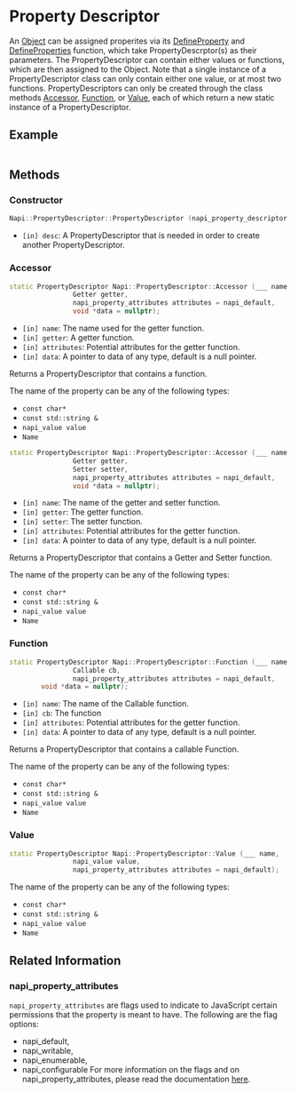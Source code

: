 # Property Descriptor

An [Object](object.md) can be assigned properites via its [DefineProperty](object.md#defineproperty) and [DefineProperties](object.md#defineproperties) function, which take PropertyDescrptor(s) as their parameters. The PropertyDescriptor can contain either values or functions, which are then assigned to the Object. Note that a single instance of a PropertyDescriptor class can only contain either one value, or at most two functions. PropertyDescriptors can only be created through the class methods [Accessor](#accessor), [Function](#function), or [Value](#value), each of which return a new static instance of a PropertyDescriptor. 

## Example

```cpp

```

## Methods

### Constructor

```cpp
Napi::PropertyDescriptor::PropertyDescriptor (napi_property_descriptor desc);
```

* `[in] desc`: A PropertyDescriptor that is needed in order to create another PropertyDescriptor. 

### Accessor

```cpp
static PropertyDescriptor Napi::PropertyDescriptor::Accessor (___ name,
                Getter getter,
                napi_property_attributes attributes = napi_default,
                void *data = nullptr); 	
```

* `[in] name`: The name used for the getter function.
* `[in] getter`: A getter function.
* `[in] attributes`: Potential attributes for the getter function.
* `[in] data`: A pointer to data of any type, default is a null pointer.

Returns a PropertyDescriptor that contains a function.

The name of the property can be any of the following types:
- `const char*`
- `const std::string &`
- `napi_value value`
- `Name`

```cpp
static PropertyDescriptor Napi::PropertyDescriptor::Accessor (___ name,
                Getter getter,
                Setter setter,
                napi_property_attributes attributes = napi_default,
                void *data = nullptr);
```

* `[in] name`: The name of the getter and setter function.
* `[in] getter`: The getter function.
* `[in] setter`: The setter function.
* `[in] attributes`: Potential attributes for the getter function.
* `[in] data`: A pointer to data of any type, default is a null pointer.

Returns a PropertyDescriptor that contains a Getter and Setter function.

The name of the property can be any of the following types:
- `const char*`
- `const std::string &`
- `napi_value value`
- `Name`

### Function

```cpp
static PropertyDescriptor Napi::PropertyDescriptor::Function (___ name,
                Callable cb,
                napi_property_attributes attributes = napi_default,
		void *data = nullptr); 	
```

* `[in] name`: The name of the Callable function.
* `[in] cb`: The function
* `[in] attributes`: Potential attributes for the getter function.
* `[in] data`: A pointer to data of any type, default is a null pointer.

Returns a PropertyDescriptor that contains a callable Function.

The name of the property can be any of the following types:
- `const char*`
- `const std::string &`
- `napi_value value`
- `Name`

### Value

```cpp
static PropertyDescriptor Napi::PropertyDescriptor::Value (___ name,
                napi_value value,
                napi_property_attributes attributes = napi_default);
```

The name of the property can be any of the following types:
- `const char*`
- `const std::string &`
- `napi_value value`
- `Name`

## Related Information

### napi\_property\_attributes
`napi_property_attributes` are flags used to indicate to JavaScript certain permissions that the property is meant to have. The following are the flag options: 
- napi\_default,
- napi\_writable,
- napi\_enumerable,
- napi\_configurable
For more information on the flags and on napi\_property\_attributes, please read the documentation [here](https://github.com/nodejs/node/blob/master/doc/api/n-api.md#napi_property_attributes).

